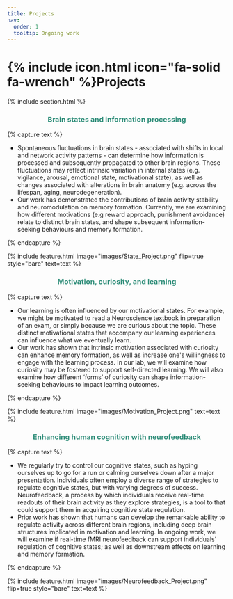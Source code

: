 ```yaml
---
title: Projects
nav:
  order: 1
  tooltip: Ongoing work
---
```


# {% include icon.html icon="fa-solid fa-wrench" %}Projects

{% include section.html %}

<h3 style="text-align:center; color:#328f7b; font-weight:bold">Brain states and information processing</h3>

{% capture text %}

* Spontaneous fluctuations in brain states - associated with shifts in local and network activity patterns - can determine how information is processed and subsequently propagated to other brain regions. These fluctuations may reflect intrinsic variation in internal states (e.g. vigilance, arousal, emotional state, motivational state), as well as changes associated with alterations in brain anatomy (e.g. across the lifespan, aging, neurodegeneration).
* Our work has demonstrated the contributions of brain activity stability and neuromodulation on memory formation. Currently, we are examining how different motivations (e.g reward approach, punishment avoidance) relate to distinct brain states, and shape subsequent information-seeking behaviours and memory formation.

{% endcapture %}

{%
  include feature.html
  image="images/State_Project.png"
  flip=true
  style="bare"
  text=text
%}

<h3 style="text-align:center; color:#328f7b; font-weight:bold">Motivation, curiosity, and learning</h3>

{% capture text %}

* Our learning is often influenced by our motivational states. For example, we might be motivated to read a Neuroscience textbook in preparation of an exam, or simply because we are curious about the topic. These distinct motivational states that accompany our learning experiences can influence what we eventually learn.
* Our work has shown that intrinsic motivation associated with curiosity can enhance memory formation, as well as increase one's willingness to engage with the learning process. In our lab, we will examine how curiosity may be fostered to support self-directed learning. We will also examine how different ‘forms’ of curiosity can shape information-seeking behaviours to impact learning outcomes.

{% endcapture %}

{%
  include feature.html
  image="images/Motivation_Project.png"
  text=text
%}

<h3 style="text-align:center; color:#328f7b; font-weight:bold">Enhancing human cognition with neurofeedback</h3>

{% capture text %}

* We regularly try to control our cognitive states, such as hyping ourselves up to go for a run or calming ourselves down after a major presentation. Individuals often employ a diverse range of strategies to regulate cognitive states, but with varying degrees of success. Neurofeedback, a process by which individuals receive real-time readouts of their brain activity as they explore strategies, is a tool to that could support them in acquiring cognitive state regulation.
* Prior work has shown that humans can develop the remarkable ability to regulate activity across different brain regions, including deep brain structures implicated in motivation and learning. In ongoing work, we will examine if real-time fMRI neurofeedback can support individuals' regulation of cognitive states; as well as downstream effects on learning and memory formation.

{% endcapture %}

{%
  include feature.html
  image="images/Neurofeedback_Project.png"
  flip=true
  style="bare"
  text=text
%}


